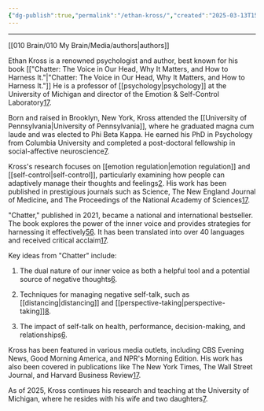 ```yaml
---
{"dg-publish":true,"permalink":"/ethan-kross/","created":"2025-03-13T15:05:22.449-04:00","updated":"2025-03-13T15:13:05.388-04:00"}
---
```



---

[[010 Brain/010 My Brain/Media/authors\|authors]]

Ethan Kross is a renowned psychologist and author, best known for his book [["Chatter: The Voice in Our Head, Why It Matters, and How to Harness It."\|"Chatter: The Voice in Our Head, Why It Matters, and How to Harness It."]] He is a professor of [[psychology\|psychology]] at the University of Michigan and director of the Emotion & Self-Control Laboratory[1](https://michiganross.umich.edu/faculty-research/faculty/ethan-kross)[7](https://www.ethankross.com/about).

Born and raised in Brooklyn, New York, Kross attended the [[University of Pennsylvania\|University of Pennsylvania]], where he graduated magna cum laude and was elected to Phi Beta Kappa. He earned his PhD in Psychology from Columbia University and completed a post-doctoral fellowship in social-affective neuroscience[7](https://www.ethankross.com/about).

Kross's research focuses on [[emotion regulation\|emotion regulation]] and [[self-control\|self-control]], particularly examining how people can adaptively manage their thoughts and feelings[2](https://www.psychoftech.org/bioethankross). His work has been published in prestigious journals such as Science, The New England Journal of Medicine, and The Proceedings of the National Academy of Sciences[1](https://michiganross.umich.edu/faculty-research/faculty/ethan-kross)[7](https://www.ethankross.com/about).

"Chatter," published in 2021, became a national and international bestseller. The book explores the power of the inner voice and provides strategies for harnessing it effectively[5](https://www.goodreads.com/en/book/show/53330118-chatter)[6](https://achology.com/books/chatter-the-voice-in-our-head/). It has been translated into over 40 languages and received critical acclaim[1](https://michiganross.umich.edu/faculty-research/faculty/ethan-kross)[7](https://www.ethankross.com/about).

Key ideas from "Chatter" include:

1. The dual nature of our inner voice as both a helpful tool and a potential source of negative thoughts[6](https://achology.com/books/chatter-the-voice-in-our-head/).
    
2. Techniques for managing negative self-talk, such as [[distancing\|distancing]] and [[perspective-taking\|perspective-taking]][8](https://lifesapearl.com/nonfiction-book-review-chatter-by-ethan-kross/).
    
3. The impact of self-talk on health, performance, decision-making, and relationships[6](https://achology.com/books/chatter-the-voice-in-our-head/).
    

Kross has been featured in various media outlets, including CBS Evening News, Good Morning America, and NPR's Morning Edition. His work has also been covered in publications like The New York Times, The Wall Street Journal, and Harvard Business Review[1](https://michiganross.umich.edu/faculty-research/faculty/ethan-kross)[7](https://www.ethankross.com/about).

As of 2025, Kross continues his research and teaching at the University of Michigan, where he resides with his wife and two daughters[7](https://www.ethankross.com/about).
